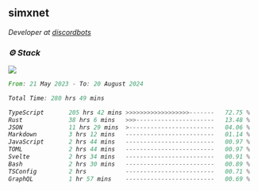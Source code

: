 <h2>simxnet</h2>
<p><em>Developer at <a href="https://github.com/dbotslist">discordbots</a></p>

### ⚙️ Stack
![](https://skillicons.dev/icons?i=git,docker,js,ts,cloudflare,css,deno,express,cpp,rust,arduino,graphql,html,nestjs,react,apollo,bash,lua,nextjs,nodejs,ps,powershell,neovim,postgres,tailwind,prisma)

<!--START_SECTION:waka-->

```rust
From: 21 May 2023 - To: 20 August 2024

Total Time: 280 hrs 49 mins

TypeScript       205 hrs 42 mins >>>>>>>>>>>>>>>>>>-------   72.75 %
Rust             38 hrs 6 mins   >>>----------------------   13.48 %
JSON             11 hrs 29 mins  >------------------------   04.06 %
Markdown         3 hrs 12 mins   -------------------------   01.14 %
JavaScript       2 hrs 44 mins   -------------------------   00.97 %
TOML             2 hrs 44 mins   -------------------------   00.97 %
Svelte           2 hrs 34 mins   -------------------------   00.91 %
Bash             2 hrs 30 mins   -------------------------   00.89 %
TSConfig         2 hrs           -------------------------   00.71 %
GraphQL          1 hr 57 mins    -------------------------   00.69 %
```

<!--END_SECTION:waka-->


<!--
<p align="center">
     <a href="https://discord.gg/HhybNhchcC"><img src="https://invidget.switchblade.xyz/sejc7TnX6N" align="center" ><a>
</p> 
-->
